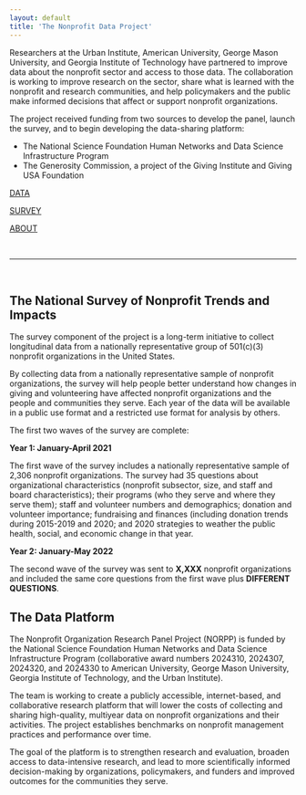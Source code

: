 ```yaml
---
layout: default
title: 'The Nonprofit Data Project'
---
```






Researchers at the Urban Institute, American University, George Mason University, and Georgia Institute of Technology have partnered to improve data about the nonprofit sector and access to those data. The collaboration is working to improve research on the sector, share what is learned with the nonprofit and research communities, and help policymakers and the public make informed decisions that affect or support nonprofit organizations.

The project received funding from two sources to develop the panel, launch the survey, and to begin developing the data-sharing platform: 

* The National Science Foundation Human Networks and Data Science Infrastructure Program 
* The Generosity Commission, a project of the Giving Institute and Giving USA Foundation


<a href="http://nonprofitdataproject.org/data" class="button"> DATA </a>

<a href="http://nonprofitdataproject.org/survey" class="button"> SURVEY </a>

<a href="http://nonprofitdataproject.org/about" class="button"> ABOUT </a>

<br>
<hr>
<br>



  

## The National Survey of Nonprofit Trends and Impacts

The survey component of the project is a long-term initiative to collect longitudinal data from a nationally representative group of 501(c)(3) nonprofit organizations in the United States.  

By collecting data from a nationally representative sample of nonprofit organizations, the survey will help people better understand how changes in giving and volunteering have affected nonprofit organizations and the people and communities they serve. Each year of the data will be available in a public use format and a restricted use format for analysis by others.

The first two waves of the survey are complete:  

**Year 1: January-April 2021**

The first wave of the survey includes a nationally representative sample of 2,306 nonprofit organizations. The survey had 35 questions about organizational characteristics (nonprofit subsector, size, and staff and board characteristics); their programs (who they serve and where they serve them); staff and volunteer numbers and demographics; donation and volunteer importance; fundraising and finances (including donation trends during 2015-2019 and 2020; and 2020 strategies to weather the public health, social, and economic change in that year.

**Year 2: January-May 2022**

The second wave of the survey was sent to **X,XXX** nonprofit organizations and included the same core questions from the first wave plus **DIFFERENT QUESTIONS**. 



## The Data Platform

The Nonprofit Organization Research Panel Project (NORPP) is funded by the National Science Foundation Human Networks and Data Science Infrastructure Program (collaborative award numbers 2024310, 2024307, 2024320, and 2024330 to American University, George Mason University, Georgia Institute of Technology, and the Urban Institute). 

The team is working to create a publicly accessible, internet-based, and collaborative research platform that will lower the costs of collecting and sharing high-quality, multiyear data on nonprofit organizations and their activities. The project establishes benchmarks on nonprofit management practices and performance over time.

The goal of the platform is to strengthen research and evaluation, broaden access to data-intensive research, and lead to more scientifically informed decision-making by organizations, policymakers, and funders and improved outcomes for the communities they serve. 

